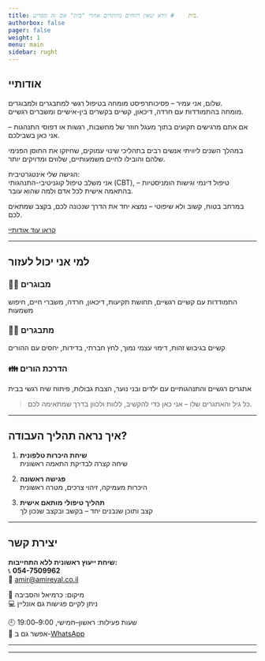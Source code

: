 ```yaml
---
title: בית    # וודא שאין רווחים מיותרים אחרי "בית" אם זה מפריע.
authorbox: false
pager: false
weight: 1
menu: main
sidebar: rught
---
```


## אודותיי

שלום, אני עמיר – פסיכותרפיסט מומחה בטיפול רגשי למתבגרים ולמבוגרים.  
מומחה בהתמודדות עם חרדה, דיכאון, קשיים בקשרים בין-אישיים ומשברים רגשיים.

אם אתם מרגישים תקועים בתוך מעגל חוזר של מחשבות, רגשות או דפוסי התנהגות – אני כאן בשבילכם.

במהלך השנים ליוויתי אנשים רבים בתהליכי שינוי עמוקים, שחיזקו את החוסן הפנימי שלהם והובילו לחיים משמעותיים, שלווים ומדויקים יותר.

הגישה שלי אינטגרטיבית:  
אני משלב טיפול קוגניטיבי-התנהגותי (CBT), טיפול דינמי וגישות הומניסטיות – בהתאמה אישית לכל אדם ולמה שהוא עובר.

במרחב בטוח, קשוב ולא שיפוטי – נמצא יחד את הדרך שנכונה לכם, בקצב שמתאים לכם.

[קראו עוד אודותיי](#)

---

## למי אני יכול לעזור

### 👨‍🦱 מבוגרים  
התמודדות עם קשיים רגשיים, תחושת תקיעות, דיכאון, חרדה, משברי חיים, חיפוש משמעות

### 🧑‍🎓 מתבגרים  
קשיים בגיבוש זהות, דימוי עצמי נמוך, לחץ חברתי, בדידות, יחסים עם ההורים

### 👪 הדרכת הורים  
אתגרים רגשיים והתנהגותיים עם ילדים ובני נוער, הצבת גבולות, פיתוח שיח רגשי בבית

> כל גיל והאתגרים שלו – אני כאן כדי להקשיב, ללוות ולכוון בדרך שמתאימה לכם.

---

## איך נראה תהליך העבודה?

1. **שיחת היכרות טלפונית**  
   שיחה קצרה לבדיקת התאמה ראשונית

2. **פגישה ראשונה**  
   היכרות מעמיקה, זיהוי צרכים, מטרה ראשונית

3. **תהליך טיפולי מותאם אישית**  
   קצב ותוכן שנבנים יחד – בקשב ובקצב שנכון לך

---

## יצירת קשר

**שיחת ייעוץ ראשונית ללא התחייבות:**  
📞 **054-7509962**  
📧 [amir@amireyal.co.il](mailto:amir@amireyal.co.il)

🧭 מיקום: כרמיאל והסביבה  
💻 ניתן לקיים פגישות גם אונליין

🕘 שעות פעילות: ראשון–חמישי, 9:00–19:00  
📱 אפשר גם ב-[WhatsApp](#)

---



---
